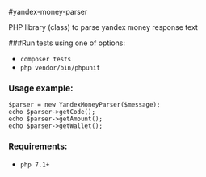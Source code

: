 #yandex-money-parser

PHP library (class) to parse yandex money response text

###Run tests using one of options:
- `composer tests`
- `php vendor/bin/phpunit`

### Usage example:
```
$parser = new YandexMoneyParser($message);
echo $parser->getCode(); 
echo $parser->getAmount();
echo $parser->getWallet();
```

### Requirements:
- `php 7.1+`
